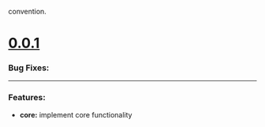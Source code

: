 convention.
# [0.0.1](2019-09-27)


### Bug Fixes:

---

### Features:

* **core:** implement core functionality